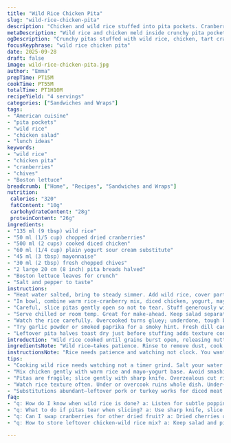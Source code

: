 ```yaml
---
title: "Wild Rice Chicken Pita"
slug: "wild-rice-chicken-pita"
description: "Chicken and wild rice stuffed into pita pockets. Cranberries add sweet-tart bursts. Sour cream and mayo bind it together with fresh chives cutting through. Lettuce for crunch. No nuts, dairy-free option by swapping cream sour. Rice cooked until grains split and slightly chewy. Hearty, simple, packed with textures and flavors you recognize but with a twist in the wild rice. A lunch rescue. Grab leftover chicken or roasted it your way. Think easy weeknight, casual but satisfying. A touch of tartness, creamy coolness, plus that grain-vegetal combo. A bit rustic, a bit fresh."
metaDescription: "Wild rice and chicken meld inside crunchy pita pockets with tart cranberries, creamy mayo, tangy sour cream, fresh chives, and crisp Boston lettuce bites."
ogDescription: "Crunchy pitas stuffed with wild rice, chicken, tart cranberries, creamy mayo, fresh chives, and crisp lettuce. A textured, colorful lunch fix."
focusKeyphrase: "wild rice chicken pita"
date: 2025-09-28
draft: false
image: wild-rice-chicken-pita.jpg
author: "Emma"
prepTime: PT15M
cookTime: PT55M
totalTime: PT1H10M
recipeYield: "4 servings"
categories: ["Sandwiches and Wraps"]
tags:
- "American cuisine"
- "pita pockets"
- "wild rice"
- "chicken salad"
- "lunch ideas"
keywords:
- "wild rice"
- "chicken pita"
- "cranberries"
- "chives"
- "Boston lettuce"
breadcrumb: ["Home", "Recipes", "Sandwiches and Wraps"]
nutrition: 
 calories: "320"
 fatContent: "10g"
 carbohydrateContent: "28g"
 proteinContent: "26g"
ingredients:
- "135 ml (9 tbsp) wild rice"
- "50 ml (1/5 cup) chopped dried cranberries"
- "500 ml (2 cups) cooked diced chicken"
- "60 ml (1/4 cup) plain yogurt sour cream substitute"
- "45 ml (3 tbsp) mayonnaise"
- "30 ml (2 tbsp) fresh chopped chives"
- "2 large 20 cm (8 inch) pita breads halved"
- "Boston lettuce leaves for crunch"
- "Salt and pepper to taste"
instructions:
- "Heat water salted, bring to steady simmer. Add wild rice, cover partially. Cook low and slow until grains crack open, about 50 minutes but watch the pop and texture. Not mush, some bite remains; if boiling dry, add splash water. Drain, rinse cold quickly to stop cooking. Mix in chopped dried cranberries last five minutes simmered with rice to plump."
- "In bowl, combine warm rice-cranberry mix, diced chicken, yogurt, mayo, and fresh chives. Stir gently. Taste for salt, pepper. Needs balance between creamy, tangy, sweet. Adjust mayo or lemon juice if you want sharper punch. Set mix aside for flavors to meld briefly."
- "Careful, slice pitas gently open so not to tear. Stuff generously with the chicken salad, then layer crisp Boston lettuce leaves inside for crunch and fresh green note. Press slightly to pack but don’t overfill or pita bursts open."
- "Serve chilled or room temp. Great for make-ahead. Keep salad separate if packing for lunch to avoid sogginess. Variations: swap chicken with turkey or leftover pork. Add celery for crunch or sprinkle toasted pumpkin seeds. Yogurt instead of sour cream for lighter touch."
- "Watch the rice carefully. Overcooked turns gluey; underdone, tough bite. Cranberries soften best towards cooking end; add too early? They dissolve or harden oddly."
- "Try garlic powder or smoked paprika for a smoky hint. Fresh dill can replace chives if you want herbal funk."
- "Leftover pita halves toast dry just before stuffing adds texture contrast. Pita that’s too stale? Warm wrapped in damp towel, microwave 15 seconds, softness returns."
introduction: "Wild rice cooked until grains burst open, releasing nutty starchiness you want to feel under your teeth. Cranberries tossed in in last minutes, plump and tart, surprising with every bite. Chicken diced, cream and mayo mingle with fresh chives – not just a spread, it’s a melody of textures and vibrant flavors. The pita splits like a warm pocket of possibilities. Lettuce snaps crisp inside. Balance is delicate; hydrate rice right or you’re in gummy or crunchy trouble. This mix solves dinner with little fuss but big attitude. I swapped cream sour for yogurt once when low; tang sharper, but still good enough to make you forget you aimed for simple."
ingredientsNote: "Wild rice—takes patience. Rinse to remove dust, cook in salted water until grains just burst, juicy but not mushy. Wild rice’s natural chew wins here, don’t skip soaking if you can—it cuts down cooking drastically but isn’t mandatory. Cranberries chopped smaller so they don’t overwhelm sudden bursts of sweet-tart—too big, no. Sub dried cranberries with chopped dried cherries or golden raisins if you want different sweetness profile. Yogurt swap for sour cream lowers the fat; mayo amount adjustable, I recommend keep it minimal or pick light variation or even avocado mayo for good fats and creaminess. Fresh chives add punch, can’t skip or use scallions for a sharper taste or fresh dill for an aromatic vibe. Boston lettuce critical, not iceberg—too watery or weak. Pitas best fresh but stale ones revived nicely with quick heat in damp towel in microwave."
instructionsNote: "Rice needs patience and watching not clock. You want distinct grains that pop open—a sign they’re tender but coaxed open to release starch aiding the creamy texture later. Add cranberries near end so they soak a little, soften, but don’t melt or stay hard. After draining, rinse rice cold—stops cooking, cools for mixing. Using warm rice toughens chicken fibers less and melds flavors better. Mix chicken gently so meat stays in texture, don’t overwork with spoon or you’ll grind it. Check seasoning thoroughly; mayo and sour cream mute salt, so taste critically. Opening pitas with care prevents ripping; stuffing too full? Disaster. Layer lettuce last for texture contrast. Serving room temperature is fine; freshly made pitas serve best within an hour, or keep salad separate from bread for later use. Adding herbs or seeds at end keeps crunch and fragrance alive. Hands-on test; if rice slick and heavy, add lemon juice or more mayo; too dry, splash olive oil or sour cream. A little trial, a lot of taste."
tips:
- "Cooking wild rice needs watching not a timer grind. Salt your water well. Add rice once water hums steady but not roaring boil. Cover half to let steam breathe. Crackled grains tell when ready; listen for soft pop and texture shift. Add small splash water if drying out before done. Drain carefully and cool fast, stops heat carrying over. Cranberries near finish, five minutes simmer tops. Too early? They shrivel or turn chalky."
- "Mix chicken gently with warm rice and mayo-yogurt base. Avoid smashing meat fibers; they add texture contrast. Taste salt and pepper critical here—both mayo and yogurt mute flavors; adjust or add pinch lemon juice if dull. Fresh chopped chives punch bright but fresh dill switch is herbal-lush alternative. Keep mix chill or room temp but let meld 10 minutes at least for deeper flavor marry."
- "Pitas are fragile; slice gently with sharp knife. Overzealous cut rips or tears steaming pockets. Stuff with enough filling to make compact but don’t overfill or pita bursts open. Layer Boston lettuce last inside for crunch contrast and visually fresh snap. Avoid iceberg—too watery, ruins crisp. Toast stale pitas quick in dry pan or wrapped damp towel microwave 15 seconds to regain softness with warmth."
- "Watch rice texture often. Under or overcook ruins whole dish. Under—grain is tough and sticks out unpleasantly. Over—sticky gluey mess instead of separating chewy grains. Rinse cooked rice cold fast or residual heat continues cooking. Warm rice better for flavor marriage with other ingredients; cold toughens chicken texture if mixed cold. Cranberries soften on brief simmer near end; whole cranberries or overly big chunks overwhelm bursts, chop small."
- "Substitutions abundant—leftover pork or turkey works for diced meat instead chicken. Yogurt swaps sour cream for lighter texture, dips fat a bit and sharpens tang. Mayo—struggle for creaminess—use avocado mayo, or light mayo for fewer fats. Fresh chives crucial for punch but scallions or fresh dill can take spot replacing heat or adding aromatic edge. Seeds like toasted pumpkin add crunch and texture fun if included last before stuffing."
faq:
- "q: How do I know when wild rice is done? a: Listen for subtle popping or cracking noise. Grains swell but still chewy—not mush. Texture changes visually; edges split slightly. Avoid sticky or gluey, scoop a grain occasionally. Can add splash water if dry before tender."
- "q: What to do if pitas tear when slicing? a: Use sharp knife, slice gently not sawing. Don’t force cut through crust. Let pitas rest at room temp if fridge cold makes brittle. Toast stale pita halves just before stuffing or warm wrapped in damp towel. Can stuff torn pita but messy."
- "q: Can I swap cranberries for other dried fruit? a: Dried cherries or golden raisins fine alternative. Chop small to avoid big sweet bursts overwhelming wild rice or savory chicken. Add during last minutes simmer to plump and soften lightly. Too early turns them odd."
- "q: How to store leftover chicken-wild rice mix? a: Keep salad and pitas separate to avoid sogginess. Store salad covered in fridge up to two days. Pita breads wrapped airtight or in paper bag room temp day or two; refrigerate longer but toughens bread. Reheat pitas quick in microwave damp towel or dry toast."

---
```

